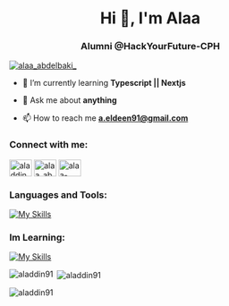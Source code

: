 <h1 align="center">Hi 👋, I'm Alaa</h1>
<h3 align="center">Alumni  @HackYourFuture-CPH</h3>

<p align="left"> <a href="https://twitter.com/alaa_abdelbaki_" target="blank"><img src="https://img.shields.io/twitter/follow/alaa_abdelbaki_?logo=twitter&style=for-the-badge" alt="alaa_abdelbaki_" /></a> </p>

- 🌱 I’m currently learning **Typescript || Nextjs**


- 💬 Ask me about **anything**

- 📫 How to reach me **a.eldeen91@gmail.com**


<h3 align="left">Connect with me:</h3>
<p align="left">
<a href="https://codepen.io/aladdin91" target="blank"><img align="center" src="https://raw.githubusercontent.com/rahuldkjain/github-profile-readme-generator/master/src/images/icons/Social/codepen.svg" alt="aladdin91" height="30" width="40" /></a>
<a href="https://twitter.com/alaa_abdelbaki_" target="blank"><img align="center" src="https://raw.githubusercontent.com/rahuldkjain/github-profile-readme-generator/master/src/images/icons/Social/twitter.svg" alt="alaa_abdelbaki_" height="30" width="40" /></a>
<a href="https://linkedin.com/in/alaa-abdelbaki" target="blank"><img align="center" src="https://raw.githubusercontent.com/rahuldkjain/github-profile-readme-generator/master/src/images/icons/Social/linked-in-alt.svg" alt="alaa-abdelbaki" height="30" width="40" /></a>
</p>

<h3 align="left">Languages and Tools:</h3>

[![My Skills](https://skillicons.dev/icons?i=html,css,js,ts,bootstrap,express,git,github,mysql,nodejs,postman,mongodb,react,tailwind,vscode,vite&perline=4)](https://skillicons.dev)




<h3 align="left">Im Learning:</h3>

[![My Skills](https://skillicons.dev/icons?i=nextjs,redux,aws,astro)](https://skillicons.dev)

<p><img align="left" src="https://github-readme-stats.vercel.app/api/top-langs?username=aladdin91&show_icons=true&locale=en&layout=compact" alt="aladdin91" /></p>

<p>&nbsp;<img align="center" src="https://github-readme-stats.vercel.app/api?username=aladdin91&show_icons=true&locale=en" alt="aladdin91" /></p>

<p><img align="center" src="https://github-readme-streak-stats.herokuapp.com/?user=aladdin91&" alt="aladdin91" /></p>
